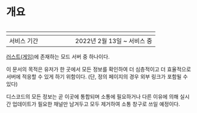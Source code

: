 # 개요

<div align="left">

<figure><img src="https://i.imgur.com/UOEPIy5.jpg?1" alt=""><figcaption></figcaption></figure>

</div>

<table data-header-hidden><thead><tr><th width="162"></th><th></th></tr></thead><tbody><tr><td>서비스 기간</td><td>2022년 2월 13일 ~ 서비스 중</td></tr></tbody></table>



[러스트(게임)](https://namu.wiki/w/%EB%9F%AC%EC%8A%A4%ED%8A%B8\(%EA%B2%8C%EC%9E%84\))에 존재하는 모드 서버 중 하나이다.

이 문서의 목적은 유저가 한 곳에서 모든 정보를 확인하여 더 심층적이고 더 효율적으로 서버에 적응할 수 있게 하기 위함이다. (단, 정의 페이지의 경우 외부 링크가 포함될 수 있다)

디스코드의 모든 정보는 곧 이곳에 통합되며 소통에 필요하거나 다른 이유에 의해 실시간 업데이트가 필요한 채널만 남겨두고 모두 제거하여 소통 창구로 쓰일 예정이다.
